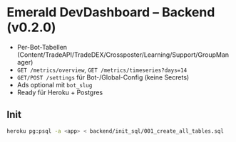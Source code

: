 # Emerald DevDashboard – Backend (v0.2.0)
- Per-Bot-Tabellen (Content/TradeAPI/TradeDEX/Crossposter/Learning/Support/GroupManager)
- `GET /metrics/overview`, `GET /metrics/timeseries?days=14`
- `GET/POST /settings` für Bot-/Global-Config (keine Secrets)
- Ads optional mit `bot_slug`
- Ready für Heroku + Postgres

## Init
```bash
heroku pg:psql -a <app> < backend/init_sql/001_create_all_tables.sql
```

